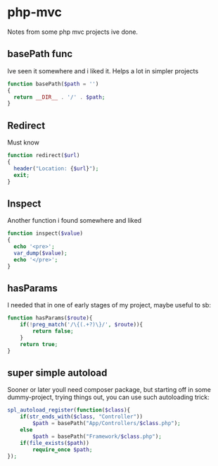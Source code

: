 # php-mvc
Notes from some php mvc projects ive done.

## basePath func
Ive seen it somewhere and i liked it. Helps a lot in simpler projects
```php
function basePath($path = '')
{
  return __DIR__ . '/' . $path;
}
```

## Redirect
Must know
```php
function redirect($url)
{
  header("Location: {$url}");
  exit;
}
```

## Inspect
Another function i found somewhere and liked
```php
function inspect($value)
{
  echo '<pre>';
  var_dump($value);
  echo '</pre>';
}
```

## hasParams
I needed that in one of early stages of my project, maybe useful to sb:
```php
function hasParams($route){
    if(!preg_match('/\{(.+?)\}/', $route)){
        return false;
    }
    return true;
}
```

## super simple autoload
Sooner or later youll need composer package, but starting off in some dummy-project, trying things out, you can use such autoloading trick:
```php
spl_autoload_register(function($class){
    if(str_ends_with($class, "Controller"))
        $path = basePath("App/Controllers/$class.php");
    else 
        $path = basePath("Framework/$class.php");
    if(file_exists($path))
        require_once $path;
});
```
